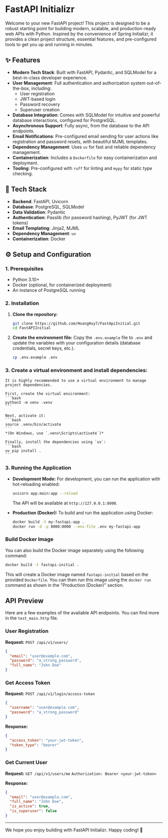 # FastAPI Initializr

Welcome to your new FastAPI project! This project is designed to be a robust starting point for building modern, scalable, and production-ready web APIs with Python. Inspired by the convenience of Spring Initializr, it provides a clean project structure, essential features, and pre-configured tools to get you up and running in minutes.

## ✨ Features

*   **Modern Tech Stack**: Built with FastAPI, Pydantic, and SQLModel for a best-in-class developer experience.
*   **User Management**: Full authentication and authorization system out-of-the-box, including:
    *   User registration
    *   JWT-based login
    *   Password recovery
    *   Superuser creation
*   **Database Integration**: Comes with SQLModel for intuitive and powerful database interactions, configured for PostgreSQL.
*   **Asynchronous Support**: Fully async, from the database to the API endpoints.
*   **Email Notifications**: Pre-configured email sending for user actions like registration and password resets, with beautiful MJML templates.
*   **Dependency Management**: Uses `uv` for fast and reliable dependency management.
*   **Containerization**: Includes a `Dockerfile` for easy containerization and deployment.
*   **Tooling**: Pre-configured with `ruff` for linting and `mypy` for static type checking.

## 🚀 Tech Stack

*   **Backend**: FastAPI, Uvicorn
*   **Database**: PostgreSQL, SQLModel
*   **Data Validation**: Pydantic
*   **Authentication**: Passlib (for password hashing), PyJWT (for JWT tokens)
*   **Email Templating**: Jinja2, MJML
*   **Dependency Management**: `uv`
*   **Containerization**: Docker

## ⚙️ Setup and Configuration

### 1. Prerequisites

*   Python 3.10+
*   Docker (optional, for containerized deployment)
*   An instance of PostgreSQL running

### 2. Installation

1.  **Clone the repository:**
    ```bash
    git clone https://github.com/HoangHuy7/FastApiInitial.git
    cd FastAPIInitial
    ```

2.  **Create the environment file:**
    Copy the `.env.example` file to `.env` and update the variables with your configuration details (database credentials, secret keys, etc.).
    ```bash
    cp .env.example .env
    ```

### 3. Create a virtual environment and install dependencies:
    It is highly recommended to use a virtual environment to manage project dependencies.

    First, create the virtual environment:
    ```bash
    python3 -m venv .venv
    ```

    Next, activate it:
    ```bash
    source .venv/bin/activate
    ```
    *(On Windows, use `.venv\Scripts\activate`)*

    Finally, install the dependencies using `uv`:
    ```bash
    uv pip install .
    ```

### 3. Running the Application

*   **Development Mode:**
    For development, you can run the application with hot-reloading enabled:
    ```bash
    uvicorn app.main:app --reload
    ```
    The API will be available at `http://127.0.0.1:8000`.

*   **Production (Docker):**
    To build and run the application using Docker:
    ```bash
    docker build -t my-fastapi-app .
    docker run -d -p 8000:8000 --env-file .env my-fastapi-app
    ```

### Build Docker Image

You can also build the Docker image separately using the following command:

```bash
docker build -t fastapi-initial .
```

This will create a Docker image named `fastapi-initial` based on the provided `Dockerfile`. You can then run this image using the `docker run` command as shown in the "Production (Docker)" section.

## API Preview

Here are a few examples of the available API endpoints. You can find more in the `test_main.http` file.

### User Registration

**Request:**
`POST /api/v1/users/`
```json
{
  "email": "user@example.com",
  "password": "a_strong_password",
  "full_name": "John Doe"
}
```

### Get Access Token

**Request:**
`POST /api/v1/login/access-token`
```json
{
  "username": "user@example.com",
  "password": "a_strong_password"
}
```

**Response:**
```json
{
  "access_token": "your-jwt-token",
  "token_type": "bearer"
}
```

### Get Current User

**Request:**
`GET /api/v1/users/me`
`Authorization: Bearer <your-jwt-token>`

**Response:**
```json
{
  "email": "user@example.com",
  "full_name": "John Doe",
  "is_active": true,
  "is_superuser": false
}
```

---

We hope you enjoy building with FastAPI Initializr. Happy coding! 🚀